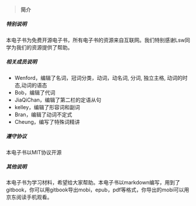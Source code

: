 > #### 简介

##### 特别说明
本电子书为免费开源电子书，所有电子书的资源来自互联网。我们特别感谢Lsw同学为我们的资源提供了帮助。

##### 相关成员说明
- Wenford，编辑了名词，冠词分类，动词，动名词, 分词, 独立主格, 动词的时态,动词的语态
- Bob，编辑了代词
- JiaQiChan，编辑了第二栏的定语从句
- kelley，编辑了形容词和副词
- Bran，编辑了动词不定式
- Cheung，编写了特殊词精讲

##### 遵守协议
本电子书以MIT协议开源

##### 其他说明
本电子书为学习材料，希望给大家帮助。本电子书以markdown编写，用到了gitbook，你可以用gitbook导出mobi，epub，pdf等格式，你导出的mobi可以用京东阅读手机观看。
